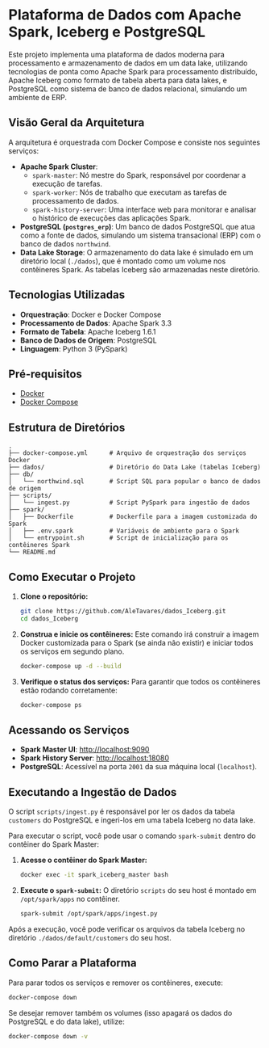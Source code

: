 # Plataforma de Dados com Apache Spark, Iceberg e PostgreSQL

Este projeto implementa uma plataforma de dados moderna para processamento e armazenamento de dados em um data lake, utilizando tecnologias de ponta como Apache Spark para processamento distribuído, Apache Iceberg como formato de tabela aberta para data lakes, e PostgreSQL como sistema de banco de dados relacional, simulando um ambiente de ERP.

## Visão Geral da Arquitetura

A arquitetura é orquestrada com Docker Compose e consiste nos seguintes serviços:

-   **Apache Spark Cluster**:
    -   `spark-master`: Nó mestre do Spark, responsável por coordenar a execução de tarefas.
    -   `spark-worker`: Nós de trabalho que executam as tarefas de processamento de dados.
    -   `spark-history-server`: Uma interface web para monitorar e analisar o histórico de execuções das aplicações Spark.
-   **PostgreSQL (`postgres_erp`)**: Um banco de dados PostgreSQL que atua como a fonte de dados, simulando um sistema transacional (ERP) com o banco de dados `northwind`.
-   **Data Lake Storage**: O armazenamento do data lake é simulado em um diretório local (`./dados`), que é montado como um volume nos contêineres Spark. As tabelas Iceberg são armazenadas neste diretório.

## Tecnologias Utilizadas

-   **Orquestração**: Docker e Docker Compose
-   **Processamento de Dados**: Apache Spark 3.3
-   **Formato de Tabela**: Apache Iceberg 1.6.1
-   **Banco de Dados de Origem**: PostgreSQL
-   **Linguagem**: Python 3 (PySpark)

## Pré-requisitos

-   [Docker](https://www.docker.com/get-started)
-   [Docker Compose](https://docs.docker.com/compose/install/)

## Estrutura de Diretórios

```
.
├── docker-compose.yml      # Arquivo de orquestração dos serviços Docker
├── dados/                  # Diretório do Data Lake (tabelas Iceberg)
├── db/
│   └── northwind.sql       # Script SQL para popular o banco de dados de origem
├── scripts/
│   └── ingest.py           # Script PySpark para ingestão de dados
├── spark/
│   ├── Dockerfile          # Dockerfile para a imagem customizada do Spark
│   ├── .env.spark          # Variáveis de ambiente para o Spark
│   └── entrypoint.sh       # Script de inicialização para os contêineres Spark
└── README.md
```

## Como Executar o Projeto

1.  **Clone o repositório:**
    ```bash
    git clone https://github.com/AleTavares/dados_Iceberg.git
    cd dados_Iceberg
    ```

2.  **Construa e inicie os contêineres:**
    Este comando irá construir a imagem Docker customizada para o Spark (se ainda não existir) e iniciar todos os serviços em segundo plano.
    ```bash
    docker-compose up -d --build
    ```

3.  **Verifique o status dos serviços:**
    Para garantir que todos os contêineres estão rodando corretamente:
    ```bash
    docker-compose ps
    ```

## Acessando os Serviços

-   **Spark Master UI**: [http://localhost:9090](http://localhost:9090)
-   **Spark History Server**: [http://localhost:18080](http://localhost:18080)
-   **PostgreSQL**: Acessível na porta `2001` da sua máquina local (`localhost`).

## Executando a Ingestão de Dados

O script `scripts/ingest.py` é responsável por ler os dados da tabela `customers` do PostgreSQL e ingeri-los em uma tabela Iceberg no data lake.

Para executar o script, você pode usar o comando `spark-submit` dentro do contêiner do Spark Master:

1.  **Acesse o contêiner do Spark Master:**
    ```bash
    docker exec -it spark_iceberg_master bash
    ```

2.  **Execute o `spark-submit`:**
    O diretório `scripts` do seu host é montado em `/opt/spark/apps` no contêiner.
    ```bash
    spark-submit /opt/spark/apps/ingest.py
    ```

Após a execução, você pode verificar os arquivos da tabela Iceberg no diretório `./dados/default/customers` do seu host.

## Como Parar a Plataforma

Para parar todos os serviços e remover os contêineres, execute:
```bash
docker-compose down
```

Se desejar remover também os volumes (isso apagará os dados do PostgreSQL e do data lake), utilize:
```bash
docker-compose down -v
```